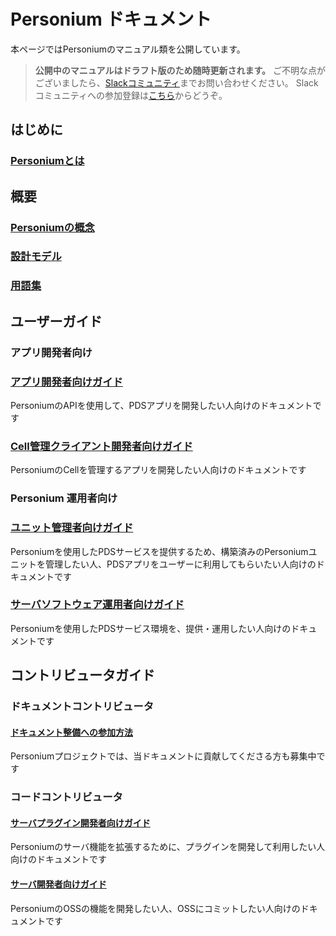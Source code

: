 #  Personium ドキュメント

本ページではPersoniumのマニュアル類を公開しています。
> __公開中のマニュアルはドラフト版のため随時更新されます。__
ご不明な点がございましたら、[Slackコミュニティ](https://personium-io.slack.com/)までお問い合わせください。
Slackコミュニティへの参加登録は[こちら](https://goo.gl/forms/ODgVX6eMkRDtReLg1)からどうぞ。

## はじめに
### [Personiumとは](./overview/001_Introduction.html)

## 概要
### [Personiumの概念](./user_guide/001_Personium_Concepts.html)
### [設計モデル](./user_guide/005_Model_construction.html)
### [用語集](./user_guide/008_Glossary.html)

## ユーザーガイド  
### アプリ開発者向け  
### [アプリ開発者向けガイド](./app-developer/index.html)  
PersoniumのAPIを使用して、PDSアプリを開発したい人向けのドキュメントです

### [Cell管理クライアント開発者向けガイド](./cell-client-developer/index.html)  
PersoniumのCellを管理するアプリを開発したい人向けのドキュメントです

### Personium 運用者向け
### [ユニット管理者向けガイド](./unit-administrator/index.html)
Personiumを使用したPDSサービスを提供するため、構築済みのPersoniumユニットを管理したい人、PDSアプリをユーザーに利用してもらいたい人向けのドキュメントです

### [サーバソフトウェア運用者向けガイド](./server-operator/index.html)
Personiumを使用したPDSサービス環境を、提供・運用したい人向けのドキュメントです

## コントリビュータガイド  
### ドキュメントコントリビュータ  
#### [ドキュメント整備への参加方法](./document-writer/index.html)  
Personiumプロジェクトでは、当ドキュメントに貢献してくださる方も募集中です
  
### コードコントリビュータ  
#### [サーバプラグイン開発者向けガイド](./plugin-developer/index.html)
Personiumのサーバ機能を拡張するために、プラグインを開発して利用したい人向けのドキュメントです

#### [サーバ開発者向けガイド](./software-developer/index.html)
PersoniumのOSSの機能を開発したい人、OSSにコミットしたい人向けのドキュメントです

